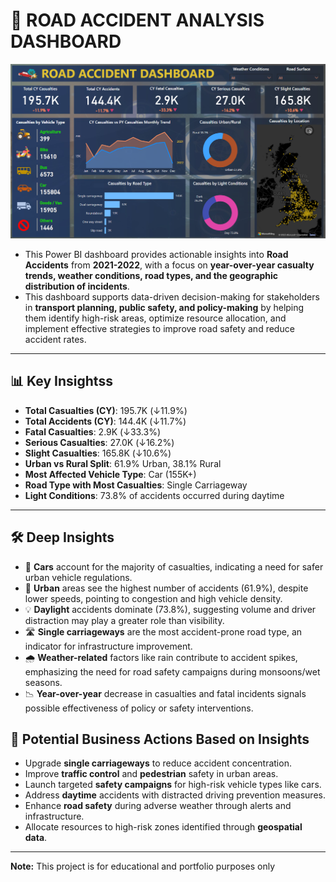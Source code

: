 # 🚧 ROAD ACCIDENT ANALYSIS DASHBOARD

![Data Model](https://github.com/SumanRoySR/Road-Accident-Dashboard-/blob/main/Dashboard.png)

- This Power BI dashboard provides actionable insights into **Road Accidents** from **2021-2022**, with a focus on **year-over-year casualty trends, weather conditions, road types, and the geographic distribution of incidents**.
- This dashboard supports data-driven decision-making for stakeholders in **transport planning, public safety, and policy-making** by helping them identify high-risk areas, optimize resource allocation, and implement effective strategies to improve road safety and reduce accident rates.

---

## 📊 Key Insightss

- **Total Casualties (CY)**: 195.7K (↓11.9%)
- **Total Accidents (CY)**: 144.4K (↓11.7%)  
- **Fatal Casualties**: 2.9K (↓33.3%)
- **Serious Casualties**: 27.0K (↓16.2%)
- **Slight Casualties**: 165.8K (↓10.6%)
- **Urban vs Rural Split**: 61.9% Urban, 38.1% Rural
- **Most Affected Vehicle Type**: Car (155K+)
- **Road Type with Most Casualties**: Single Carriageway
- **Light Conditions**: 73.8% of accidents occurred during daytime
  
---

## 🛠️  Deep Insights

- 🚗 **Cars** account for the majority of casualties, indicating a need for safer urban vehicle regulations.
- 🌆 **Urban** areas see the highest number of accidents (61.9%), despite lower speeds, pointing to congestion and high vehicle density.
- 💡 **Daylight** accidents dominate (73.8%), suggesting volume and driver distraction may play a greater role than visibility.
- 🛣️ **Single carriageways** are the most accident-prone road type, an indicator for infrastructure improvement.
- 🌧️ **Weather-related** factors like rain contribute to accident spikes, emphasizing the need for road safety campaigns during monsoons/wet seasons.
- 📉 **Year-over-year** decrease in casualties and fatal incidents signals possible effectiveness of policy or safety interventions.

## 🎯 Potential Business Actions Based on Insights
- Upgrade **single carriageways** to reduce accident concentration.
- Improve **traffic control** and **pedestrian** safety in urban areas.
- Launch targeted **safety campaigns** for high-risk vehicle types like cars.
- Address **daytime** accidents with distracted driving prevention measures.
- Enhance **road safety** during adverse weather through alerts and infrastructure.
- Allocate resources to high-risk zones identified through **geospatial data**.

---

**Note:** This project is for educational and portfolio purposes only










